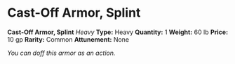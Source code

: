 # Cast-Off Armor, Splint

**Cast-Off Armor, Splint**
_Heavy_
**Type:** Heavy
**Quantity:** 1
**Weight:** 60 lb
**Price:** 10 gp
**Rarity:** Common
**Attunement:** None

*<p class="Core-Styles_Core-Body">You can doff this armor as an action.</p>*